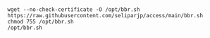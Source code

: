 <pre><code>

wget --no-check-certificate -O /opt/bbr.sh https://raw.githubusercontent.com/seliparjp/access/main/bbr.sh
chmod 755 /opt/bbr.sh
/opt/bbr.sh

</code></pre>
